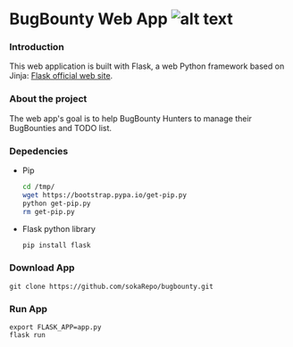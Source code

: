 # BugBounty Web App ![alt text](https://github.com/sokaRepo/bugbounty/raw/master/static/images/dog.png "Logo Title Text 1")



### Introduction

This web application is built with Flask, a web Python framework based on Jinja:
[Flask official web site](http://flask.pocoo.org/ "Flask's Homepage").

### About the project

The web app's goal is to help BugBounty Hunters to manage their BugBounties and TODO list.

### Depedencies


* Pip 

	```bash
	cd /tmp/
	wget https://bootstrap.pypa.io/get-pip.py
	python get-pip.py
	rm get-pip.py
	```
* Flask python library

	```bash
	pip install flask
	```

### Download App
	
```
git clone https://github.com/sokaRepo/bugbounty.git
```

### Run App
	
```
export FLASK_APP=app.py
flask run
```
